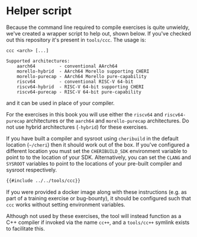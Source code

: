 # Helper script

Because the command line required to compile exercises is quite unwieldy, we've created a wrapper script to help out, shown below.  If you've checked out this repository it's present in `tools/ccc`.  The usage is:
```
ccc <arch> [...]

Supported architectures:
	aarch64         - conventional AArch64
	morello-hybrid  - AArch64 Morello supporting CHERI
	morello-purecap - AArch64 Morello pure-capability
	riscv64         - conventional RISC-V 64-bit
	riscv64-hybrid  - RISC-V 64-bit supporting CHERI
	riscv64-purecap - RISC-V 64-bit pure-capability
```
and it can be used in place of your compiler.

For the exercises in this book you will use either the `riscv64` and `riscv64-purecap` architectures or the `aarch64` and `morello-purecap` architectures.  Do not use hybrid architectures (`-hybrid`) for these exercises.

If you have built a compiler and sysroot using `cheribuild` in the default location (`~/cheri`) then it should work out of the box.  If you've configured a different location you must set the `CHERIBUILD_SDK` environment variable to point to to the location of your SDK.  Alternatively, you can set the `CLANG` and `SYSROOT` variables to point to the locations of your pre-built compiler and sysroot respectively.
```sh
{{#include ../../tools/ccc}}
```

If you were provided a docker image along with these instructions (e.g. as part of a training exercise or bug-bounty), it should be configured such that `ccc` works without setting environment variables.

Although not used by these exercises, the tool will instead function as a C++ compiler if invoked via the name `cc++`, and a `tools/cc++` symlink exists to facilitate this.
